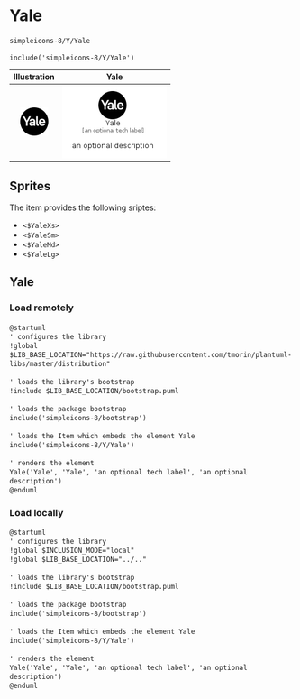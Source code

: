 # Yale


```text
simpleicons-8/Y/Yale
```

```text
include('simpleicons-8/Y/Yale')
```



| Illustration | Yale |
| :---: | :---: |
| ![illustration for Illustration](../../simpleicons-8/Y/Yale.png) | ![illustration for Yale](../../simpleicons-8/Y/Yale.Local.png) |



## Sprites
The item provides the following sriptes:

- `<$YaleXs>`
- `<$YaleSm>`
- `<$YaleMd>`
- `<$YaleLg>`





## Yale

### Load remotely
```plantuml
@startuml
' configures the library
!global $LIB_BASE_LOCATION="https://raw.githubusercontent.com/tmorin/plantuml-libs/master/distribution"

' loads the library's bootstrap
!include $LIB_BASE_LOCATION/bootstrap.puml

' loads the package bootstrap
include('simpleicons-8/bootstrap')

' loads the Item which embeds the element Yale
include('simpleicons-8/Y/Yale')

' renders the element
Yale('Yale', 'Yale', 'an optional tech label', 'an optional description')
@enduml
```

### Load locally
```plantuml
@startuml
' configures the library
!global $INCLUSION_MODE="local"
!global $LIB_BASE_LOCATION="../.."

' loads the library's bootstrap
!include $LIB_BASE_LOCATION/bootstrap.puml

' loads the package bootstrap
include('simpleicons-8/bootstrap')

' loads the Item which embeds the element Yale
include('simpleicons-8/Y/Yale')

' renders the element
Yale('Yale', 'Yale', 'an optional tech label', 'an optional description')
@enduml
```

